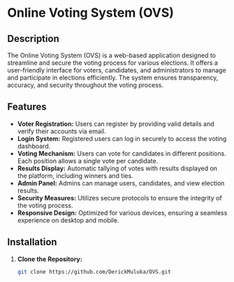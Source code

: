 # Online Voting System (OVS)

## Description

The Online Voting System (OVS) is a web-based application designed to streamline and secure the voting process for various elections. It offers a user-friendly interface for voters, candidates, and administrators to manage and participate in elections efficiently. The system ensures transparency, accuracy, and security throughout the voting process.

## Features

- **Voter Registration:** Users can register by providing valid details and verify their accounts via email.
- **Login System:** Registered users can log in securely to access the voting dashboard.
- **Voting Mechanism:** Users can vote for candidates in different positions. Each position allows a single vote per candidate.
- **Results Display:** Automatic tallying of votes with results displayed on the platform, including winners and ties.
- **Admin Panel:** Admins can manage users, candidates, and view election results.
- **Security Measures:** Utilizes secure protocols to ensure the integrity of the voting process.
- **Responsive Design:** Optimized for various devices, ensuring a seamless experience on desktop and mobile.

## Installation

1. **Clone the Repository:**

   ```bash
   git clone https://github.com/DerickMuluka/OVS.git
